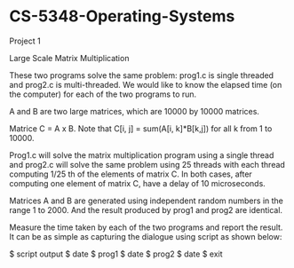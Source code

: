 # CS-5348-Operating-Systems

Project 1 

Large Scale Matrix Multiplication
 
These two programs solve the same problem: prog1.c is single threaded and prog2.c is multi-threaded. We would like to know the elapsed time (on the computer) for each of the two programs to run. 

A and B are two large matrices, which are 10000 by 10000 matrices. 

Matrice C = A x B. Note that C[i, j] = sum(A[i, k]*B[k,j]) for all k from 1 to 10000. 
 
Prog1.c will solve the matrix multiplication program using a single thread and prog2.c will solve the same problem using 25 threads with each thread computing 1/25 th of the elements of matrix C. In both cases, after computing one element of matrix C, have a delay of 10 microseconds. 
 
Matrices A and B are generated using independent random numbers in the range 1 to 2000. And the result produced by prog1 and prog2 are identical. 
 
Measure the time taken by each of the two programs and report the result. It can be as simple as capturing the dialogue using script as shown below: 
 
$ script output 
$ date 
$ prog1 
$ date 
$ prog2 
$ date 
$ exit
